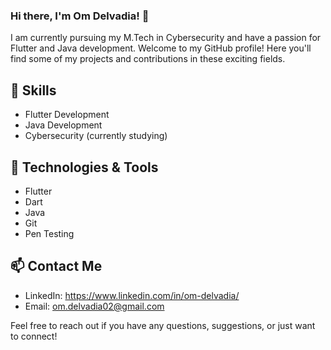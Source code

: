 ### Hi there, I'm Om Delvadia! 👋

I am currently pursuing my M.Tech in Cybersecurity and have a passion for Flutter and Java development. Welcome to my GitHub profile! Here you'll find some of my projects and contributions in these exciting fields.

## 🚀 Skills

- Flutter Development
- Java Development
- Cybersecurity (currently studying)

## 🔧 Technologies & Tools

- Flutter
- Dart
- Java
- Git
- Pen Testing

## 📫 Contact Me

- LinkedIn: https://www.linkedin.com/in/om-delvadia/
- Email: om.delvadia02@gmail.com

Feel free to reach out if you have any questions, suggestions, or just want to connect!


